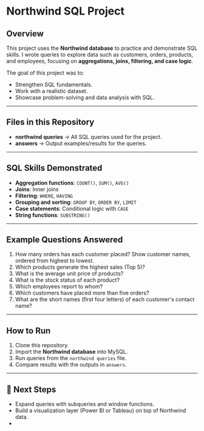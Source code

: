 # Northwind SQL Project 

## Overview 
This project uses the **Northwind database** to practice and demonstrate SQL skills. 
I wrote queries to explore data such as customers, orders, products, and employees, focusing on **aggregations, joins, filtering, and case logic**. 

The goal of this project was to: 
- Strengthen SQL fundamentals. 
- Work with a realistic dataset. 
- Showcase problem-solving and data analysis with SQL. 

---

## Files in this Repository 
- **northwind queries** → All SQL queries used for the project. 
- **answers** → Output examples/results for the queries. 

---

##  SQL Skills Demonstrated 
- **Aggregation functions**: `COUNT()`, `SUM()`, `AVG()` 
- **Joins**: Inner joins 
- **Filtering**: `WHERE`, `HAVING` 
- **Grouping and sorting**: `GROUP BY`, `ORDER BY`, `LIMIT` 
- **Case statements**: Conditional logic with `CASE` 
- **String functions**: `SUBSTRING()` 

---

##  Example Questions Answered 
1. How many orders has each customer placed? Show customer names, ordered from highest to lowest.
2. Which products generate the highest sales (Top 5)?
3. What is the average unit price of products? 
4. What is the stock status of each product?
5. Which employees report to whom?
6. Which customers have placed more than five orders?
7. What are the short names (first four letters) of each customer's contact name?

---

##  How to Run 
1. Clone this repository. 
2. Import the **Northwind database** into MySQL. 
3. Run queries from the `northwind queries` file. 
4. Compare results with the outputs in `answers`. 

---

## 📖 Next Steps 
- Expand queries with subqueries and window functions. 
- Build a visualization layer (Power BI or Tableau) on top of Northwind data.
- 
